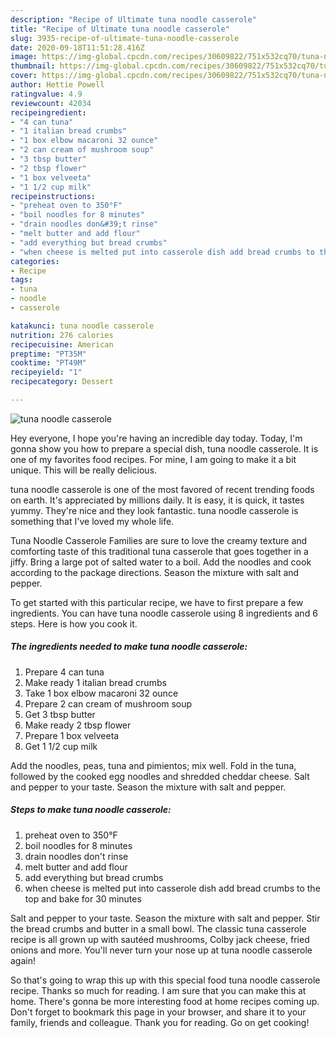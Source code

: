 ```yaml
---
description: "Recipe of Ultimate tuna noodle casserole"
title: "Recipe of Ultimate tuna noodle casserole"
slug: 3935-recipe-of-ultimate-tuna-noodle-casserole
date: 2020-09-18T11:51:28.416Z
image: https://img-global.cpcdn.com/recipes/30609822/751x532cq70/tuna-noodle-casserole-recipe-main-photo.jpg
thumbnail: https://img-global.cpcdn.com/recipes/30609822/751x532cq70/tuna-noodle-casserole-recipe-main-photo.jpg
cover: https://img-global.cpcdn.com/recipes/30609822/751x532cq70/tuna-noodle-casserole-recipe-main-photo.jpg
author: Hettie Powell
ratingvalue: 4.9
reviewcount: 42034
recipeingredient:
- "4 can tuna"
- "1 italian bread crumbs"
- "1 box elbow macaroni 32 ounce"
- "2 can cream of mushroom soup"
- "3 tbsp butter"
- "2 tbsp flower"
- "1 box velveeta"
- "1 1/2 cup milk"
recipeinstructions:
- "preheat oven to 350°F"
- "boil noodles for 8 minutes"
- "drain noodles don&#39;t rinse"
- "melt butter and add flour"
- "add everything but bread crumbs"
- "when cheese is melted put into casserole dish add bread crumbs to the top and bake for 30 minutes"
categories:
- Recipe
tags:
- tuna
- noodle
- casserole

katakunci: tuna noodle casserole 
nutrition: 276 calories
recipecuisine: American
preptime: "PT35M"
cooktime: "PT49M"
recipeyield: "1"
recipecategory: Dessert

---
```



![tuna noodle casserole](https://img-global.cpcdn.com/recipes/30609822/751x532cq70/tuna-noodle-casserole-recipe-main-photo.jpg)

Hey everyone, I hope you're having an incredible day today. Today, I'm gonna show you how to prepare a special dish, tuna noodle casserole. It is one of my favorites food recipes. For mine, I am going to make it a bit unique. This will be really delicious.

tuna noodle casserole is one of the most favored of recent trending foods on earth. It's appreciated by millions daily. It is easy, it is quick, it tastes yummy. They're nice and they look fantastic. tuna noodle casserole is something that I've loved my whole life.

Tuna Noodle Casserole Families are sure to love the creamy texture and comforting taste of this traditional tuna casserole that goes together in a jiffy. Bring a large pot of salted water to a boil. Add the noodles and cook according to the package directions. Season the mixture with salt and pepper.


To get started with this particular recipe, we have to first prepare a few ingredients. You can have tuna noodle casserole using 8 ingredients and 6 steps. Here is how you cook it.

<!--inarticleads1-->

##### The ingredients needed to make tuna noodle casserole:

1. Prepare 4 can tuna
1. Make ready 1 italian bread crumbs
1. Take 1 box elbow macaroni 32 ounce
1. Prepare 2 can cream of mushroom soup
1. Get 3 tbsp butter
1. Make ready 2 tbsp flower
1. Prepare 1 box velveeta
1. Get 1 1/2 cup milk


Add the noodles, peas, tuna and pimientos; mix well. Fold in the tuna, followed by the cooked egg noodles and shredded cheddar cheese. Salt and pepper to your taste. Season the mixture with salt and pepper. 

<!--inarticleads2-->

##### Steps to make tuna noodle casserole:

1. preheat oven to 350°F
1. boil noodles for 8 minutes
1. drain noodles don&#39;t rinse
1. melt butter and add flour
1. add everything but bread crumbs
1. when cheese is melted put into casserole dish add bread crumbs to the top and bake for 30 minutes


Salt and pepper to your taste. Season the mixture with salt and pepper. Stir the bread crumbs and butter in a small bowl. The classic tuna casserole recipe is all grown up with sautéed mushrooms, Colby jack cheese, fried onions and more. You&#39;ll never turn your nose up at tuna noodle casserole again! 

So that's going to wrap this up with this special food tuna noodle casserole recipe. Thanks so much for reading. I am sure that you can make this at home. There's gonna be more interesting food at home recipes coming up. Don't forget to bookmark this page in your browser, and share it to your family, friends and colleague. Thank you for reading. Go on get cooking!
